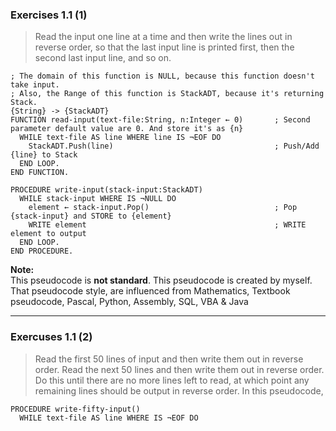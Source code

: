 ### Exercises 1.1 (1)
> Read the input one line at a time and then write the lines out in reverse order, so that the last input line is printed first, then the second last input line, and so on.
```
; The domain of this function is NULL, because this function doesn't take input.
; Also, the Range of this function is StackADT, because it's returning Stack.          
{String} -> {StackADT}                           
FUNCTION read-input(text-file:String, n:Integer ← 0)       ; Second parameter default value are 0. And store it's as {n} 
  WHILE text-file AS line WHERE line IS ¬EOF DO           
    StackADT.Push(line)                                    ; Push/Add {line} to Stack
  END LOOP.
END FUNCTION.

PROCEDURE write-input(stack-input:StackADT)
  WHILE stack-input WHERE IS ¬NULL DO
    element ← stack-input.Pop()                            ; Pop {stack-input} and STORE to {element}
    WRITE element                                          ; WRITE element to output
  END LOOP.
END PROCEDURE.
```
**Note:** \
This pseudocode is **not standard**. This pseudocode is created by myself. \
That pseudocode style, are influenced from Mathematics, Textbook pseudocode, Pascal, Python, Assembly, SQL, VBA & Java

---

### Exercuses 1.1 (2)
> Read the first 50 lines of input and then write them out in reverse order. Read the next 50 lines and then write them out in reverse order. Do this until there are no more lines left to read, at which point any remaining lines should be output in reverse order.
In this pseudocode,
```
PROCEDURE write-fifty-input()
  WHILE text-file AS line WHERE IS ¬EOF DO
```
